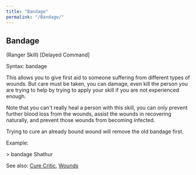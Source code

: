 ```yaml
---
title: "Bandage"
permalink: "/Bandage/"
---
```


## Bandage

(Ranger Skill) \[Delayed Command\]

Syntax: bandage <victim>

This allows you to give first aid to someone suffering from different
types of wounds. But care must be taken, you can damage, even kill the
person you are trying to help by trying to apply your skill if you are
not experienced enough.

Note that you can't really heal a person with this skill, you can only
prevent further blood loss from the wounds, assist the wounds in
recovering naturally, and prevent those wounds from becoming infected.

Trying to cure an already bound wound will remove the old bandage first.

Example:

\> bandage Shathur

See also: [Cure Critic](Cure_Critic "wikilink"),
[Wounds](Wounds "wikilink")
